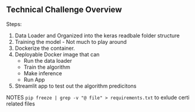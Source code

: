 ## Technical Challenge Overview

Steps:
1. Data Loader and Organized into the keras readbale folder structure
2. Training the model - Not much to play around 
3. Dockerize the container.
3. Deployable Docker image that can 
    - Run the data loader
    - Train the algorithm
    - Make inference 
    - Run App 
4. Streamlit app to test out the algorithm predicitons


NOTES
`pip freeze | grep -v "@ file" > requirements.txt` to exlude certi related files